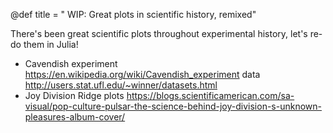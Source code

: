@def title = " WIP: Great plots in scientific history, remixed"

There's been great scientific plots throughout experimental history, let's re-do them in Julia!

- Cavendish experiment https://en.wikipedia.org/wiki/Cavendish_experiment
  data http://users.stat.ufl.edu/~winner/datasets.html
- Joy Division Ridge plots https://blogs.scientificamerican.com/sa-visual/pop-culture-pulsar-the-science-behind-joy-division-s-unknown-pleasures-album-cover/

